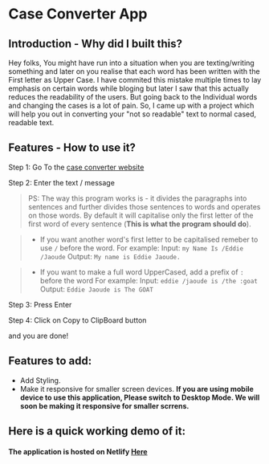 # Case Converter App 

## Introduction - Why did I built this?
Hey folks, You might have run into a situation when you are texting/writing something and later on you realise that each word has been written with the First letter as Upper Case. I have commited this mistake multiple times to lay emphasis on certain words while bloging but later I saw that this actually reduces the readability of the users. But going back to the Individual words and changing the cases is a lot of pain. 
So, I came up with a project which will help you out in converting your "not so readable" text to normal cased, readable text.

## Features - How to use it?

Step 1: Go To the [case converter website](https://case-converter-app.netlify.app/)

Step 2: Enter the text / message

>PS: The way this program works is - it divides the paragraphs into sentences and further divides those sentences to words and operates on those words. By default it will capitalise only the first letter of the first word of every sentence (**This is what the program should do**). 

> - If you want another word's first letter to be capitalised remeber to use `/` before the word.
For example: 
Input: ```my Name Is /Eddie /Jaoude```
Output: ```My name is Eddie Jaoude.```

> - If you want to make a full word UpperCased, add a prefix of ```:``` before the word
For example:
Input: ```eddie /jaoude is /the :goat```
Output: ```Eddie Jaoude is The GOAT```

Step 3: Press Enter

Step 4: Click on Copy to ClipBoard button

and you are done!

## Features to add:
- Add Styling.
- Make it responsive for smaller screen devices.
**If you are using mobile device to use this application, Please switch  to Desktop Mode. We will soon be making it responsive for smaller scrrens.**

## Here is a quick working demo of it:

#### The application is hosted on Netlify [Here](https://case-converter-app.netlify.app/)

